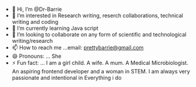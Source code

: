 - 👋 Hi, I’m @Dr-Barrie
- 👀 I’m interested in Research writing, reserch collaborations, technical writing and coding
- 🌱 I’m currently learning Java script
- 💞️ I’m looking to collaborate on any form of scientific and technological writing/research
- 📫 How to reach me ...email: prettybarrie@gmail.com
- 😄 Pronouns: ... She
- ⚡ Fun fact: ... I am a girl child. A wife. A mum. A Medical Microbiologist. An aspiring frontend developer and a woman in STEM. I am always very passionate and intentional in 
Everything i do




<!---
Dr-Barrie/Dr-Barrie is a ✨ special ✨ repository because its `README.md` (this file) appears on your GitHub profile.
You can click the Preview link to take a look at your changes.
--->
